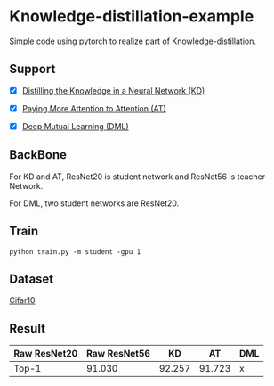 # Knowledge-distillation-example
Simple code using pytorch to realize part of Knowledge-distillation.

## Support
- [x] [Distilling the Knowledge in a Neural Network (KD)](https://arxiv.org/pdf/1503.02531.pdf)

- [x] [Paying More Attention to Attention (AT)](https://arxiv.org/pdf/1612.03928.pdf)

- [x] [Deep Mutual Learning (DML)](https://arxiv.org/pdf/1706.00384.pdf)

## BackBone
For KD and AT, ResNet20 is student network and ResNet56 is teacher Network.

For DML, two student networks are ResNet20.

## Train
```Script
python train.py -m student -gpu 1
```
## Dataset

[Cifar10](http://www.cs.toronto.edu/~kriz/cifar.html)

## Result

Raw ResNet20  | Raw ResNet56  | KD | AT | DML
---- | ----- | ------ | ------- | -------- 
|Top-1     | 91.030    | 92.257  | 91.723    |  x  | 91.574 
